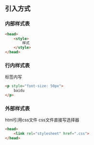 ## 引入方式
### 内部样式表
```html
<head>
    <style>
        样式
    </style>
</head>
```
### 行内样式表
标签内写
```html
<p style="font-size: 50px">
    baidu
</p>
```
### 外部样式表
html引用css文件
css文件直接写选择器
```HTML
<head>
    <link rel="stylesheet" href=".css">
</head>
```